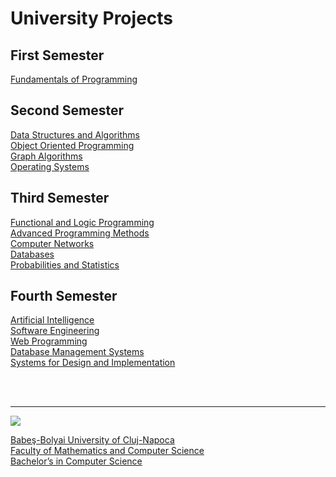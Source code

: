# University Projects

## First Semester
[Fundamentals of Programming](https://github.com/adelinmihoc/University/tree/main/Fundamentals%20of%20Programming)

## Second Semester
[Data Structures and Algorithms](https://github.com/adelinmihoc/University/tree/main/Data%20Structures%20and%20Algorithms) <br>
[Object Oriented Programming](https://github.com/adelinmihoc/University/tree/main/Object%20Oriented%20Programming) <br>
[Graph Algorithms](https://github.com/adelinmihoc/University/tree/main/Graph%20Algorithms) <br>
[Operating Systems](https://github.com/adelinmihoc/University/tree/main/Operating%20Systems) <br>

## Third Semester
[Functional and Logic Programming](https://github.com/adelinmihoc/University/tree/main/Functional%20and%20Logic%20Programming) <br>
[Advanced Programming Methods](https://github.com/adelinmihoc/University/tree/main/Advanced%20Programming%20Methods) <br>
[Computer Networks](https://github.com/adelinmihoc/University/tree/main/Computer%20Networks) <br>
[Databases](https://github.com/adelinmihoc/University/tree/main/Databases) <br>
[Probabilities and Statistics](https://github.com/adelinmihoc/University/tree/main/Probabilities%20and%20Statistics) <br>

## Fourth Semester
[Artificial Intelligence](https://github.com/adelinmihoc/University/tree/main/Artificial%20Intelligence) <br>
[Software Engineering](https://github.com/adelinmihoc/University/tree/main/Software%20Engineering) <br>
[Web Programming](https://github.com/adelinmihoc/University/tree/main/Web%20Programming) <br>
[Database Management Systems](https://github.com/adelinmihoc/University/tree/main/Database%20Management%20Systems) <br>
[Systems for Design and Implementation](https://github.com/adelinmihoc/University/tree/main/Systems%20for%20Design%20and%20Implementation) <br>

<br>
<br>
<hr>
<img src="https://www.ubbcluj.ro/img/logo_UBB.png">
<br>

[Babeş-Bolyai University of Cluj-Napoca <br>
Faculty of Mathematics and Computer Science <br>
Bachelor’s in Computer Science](https://www.cs.ubbcluj.ro)
